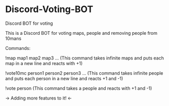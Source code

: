 # Discord-Voting-BOT
Discord BOT for voting

This is a Discord BOT for voting maps, people and removing people from 10mans

Commands:

!map map1 map2 map3 ...
(This command takes infinite maps and puts each map in a new line and reacts with +1)

!vote10mc person1 person2 person3 ...
(This command takes infinite people and puts each person in a new line and reacts +1 and -1)

!vote person 
(This command takes a people and reacts with +1 and -1)
 
-> Adding more features to it! <-
